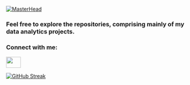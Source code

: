 [![MasterHead](https://github.com/marofrahman/marofrahman/assets/134495772/073db8ea-f767-4b59-8571-f0dbe1c665ee)
](https://github.com/marofrahman)

### Feel free to explore the repositories, comprising mainly of my data analytics projects.

<h3 align="left">Connect with me:</h3>
<p align="left">
<a href="https://www.linkedin.com/in/mohammadrahman2000/" target="blank"><img align="center" src="https://cdn.jsdelivr.net/npm/simple-icons@3.0.1/icons/linkedin.svg" alt="" height="30" width="40" /></a>
</p>

[![GitHub Streak](https://github-readme-streak-stats.herokuapp.com?user=marofrahman&theme=github-dark-blue&border_radius=5&card_width=500&dates=EBEBEB&ring=EB9511&border=4E00FF&hide_longest_streak=true)](https://git.io/streak-stats)

<!--
**marofrahman/marofrahman** is a ✨ _special_ ✨ repository because its `README.md` (this file) appears on your GitHub profile.

Here are some ideas to get you started:

- 🔭 I’m currently working on ...
- 🌱 I’m currently learning ...
- 👯 I’m looking to collaborate on ...
- 🤔 I’m looking for help with ...
- 💬 Ask me about ...
- 📫 How to reach me: ...
- 😄 Pronouns: ...
- ⚡ Fun fact: ...
-->
